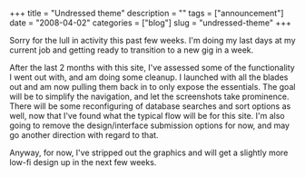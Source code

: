 +++
title = "Undressed theme"
description = ""
tags = ["announcement"]
date = "2008-04-02"
categories = ["blog"]
slug = "undressed-theme"
+++



<p>Sorry for the lull in activity this past few weeks. I'm doing my last days at my current job and getting ready to transition to a new gig in a week.</p>
<p>After the last 2 months with this site, I've assessed some of the functionality I went out with, and am doing some cleanup. I launched with all the blades out and am now pulling them back in to only expose the essentials. The goal will be to simplify the navigation, and let the screenshots take prominence. There will be some reconfiguring of database searches and sort options as well, now that I've found what the typical flow will be for this site. I'm also going to remove the design/interface submission options for now, and may go another direction with regard to that.</p>
<p>Anyway, for now, I've stripped out the graphics and will get a slightly more low-fi design up in the next few weeks.</p>
    
  
